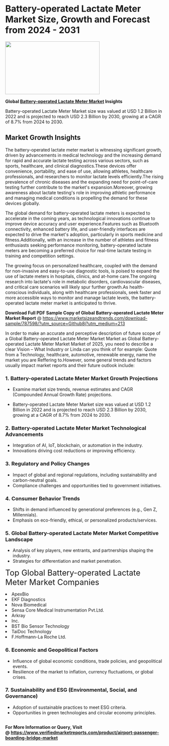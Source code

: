 <H1>Battery-operated Lactate Meter Market Size, Growth and Forecast from 2024 - 2031</H1><img class="aligncenter size-medium wp-image-584254" src="https://thirdeyenews.in/wp-content/uploads/2024/09/Global-Market-Research-300x168.jpeg" alt="" width="300" height="168" /><p><strong>Global&nbsp;<a href="https://www.marketsizeandtrends.com/download-sample/787598/?utm_source=Github8j?utm_medium=213">Battery-operated Lactate Meter Market</a> Insights</strong></p><p>Battery-operated Lactate Meter Market size was valued at USD 1.2 Billion in 2022 and is projected to reach USD 2.3 Billion by 2030, growing at a CAGR of 8.7% from 2024 to 2030.</p><p><h2>Market Growth Insights</h2> <p>The battery-operated lactate meter market is witnessing significant growth, driven by advancements in medical technology and the increasing demand for rapid and accurate lactate testing across various sectors, such as sports, healthcare, and clinical diagnostics.These devices offer convenience, portability, and ease of use, allowing athletes, healthcare professionals, and researchers to monitor lactate levels efficiently.The rising prevalence of chronic diseases and the expanding need for point-of-care testing further contribute to the market's expansion.Moreover, growing awareness about lactate testing's role in improving athletic performance and managing medical conditions is propelling the demand for these devices globally.</p> <p>The global demand for battery-operated lactate meters is expected to accelerate in the coming years, as technological innovations continue to improve device accuracy and user experience.Features such as Bluetooth connectivity, enhanced battery life, and user-friendly interfaces are expected to drive the market's adoption, particularly in sports medicine and fitness.Additionally, with an increase in the number of athletes and fitness enthusiasts seeking performance monitoring, battery-operated lactate meters are becoming a preferred choice for real-time lactate testing in training and competition settings.</p> <p>The growing focus on personalized healthcare, coupled with the demand for non-invasive and easy-to-use diagnostic tools, is poised to expand the use of lactate meters in hospitals, clinics, and at-home care.The ongoing research into lactate's role in metabolic disorders, cardiovascular diseases, and critical care scenarios will likely spur further growth.As health-conscious individuals, along with healthcare professionals, seek faster and more accessible ways to monitor and manage lactate levels, the battery-operated lactate meter market is anticipated to thrive.</p> <p><span class=""><strong>Download Full PDF Sample Copy of Global Battery-operated Lactate Meter Market Report</strong> @ <a href="https://www.marketsizeandtrends.com/download-sample/787598/?utm_source=Github8j?utm_medium=213" target="_blank">https://www.marketsizeandtrends.com/download-sample/787598/?utm_source=Github8j?utm_medium=213</a></span></p><p>In order to make an accurate and perceptive description of future scope of a Global&nbsp;Battery-operated Lactate Meter Market Market as Global&nbsp;Battery-operated Lactate Meter Market Market of 2025, you need to describe a clear Vision &ndash; What Industry or Linda can you think of for example: Quote from a Technology, healthcare, automotive, renewable energy, name the market you are Reffering to.However, some general trends and factors usually impact market reports and their future outlook include:</p><h3>1.&nbsp;<strong>Battery-operated Lactate Meter Market Growth Projections</strong></h3><ul><li>Examine market size trends, revenue estimates and CAGR (Compounded Annual Growth Rate) projections.</li><li><p>Battery-operated Lactate Meter Market size was valued at USD 1.2 Billion in 2022 and is projected to reach USD 2.3 Billion by 2030, growing at a CAGR of 8.7% from 2024 to 2030.</p></li></ul><h3>2.&nbsp;<strong>Battery-operated Lactate Meter Market Technological Advancements</strong></h3><ul><li>Integration of AI, IoT, blockchain, or automation in the industry.</li><li>Innovations driving cost reductions or improving efficiency.</li></ul><h3>3.&nbsp;<strong>Regulatory and Policy Changes</strong></h3><ul><li>Impact of global and regional regulations, including sustainability and carbon-neutral goals.</li><li>Compliance challenges and opportunities tied to government initiatives.</li></ul><h3>4.&nbsp;<strong>Consumer Behavior Trends</strong></h3><ul><li>Shifts in demand influenced by generational preferences (e.g., Gen Z, Millennials).</li><li>Emphasis on eco-friendly, ethical, or personalized products/services.</li></ul><h3>5.&nbsp;<strong>Global Battery-operated Lactate Meter Market Competitive Landscape</strong></h3><ul><li>Analysis of key players, new entrants, and partnerships shaping the industry.</li><li>Strategies for differentiation and market penetration.</li></ul><p data-pm-slice="1 1 []"><span style="color: inherit; font-family: inherit; font-size: 25px;">Top Global Battery-operated Lactate Meter Market Companies</span></p><div class="" data-test-id=""><p><li>ApexBio</li><li> EKF Diagnostics</li><li> Nova Biomedical</li><li> Sensa Core Medical Instrumentation Pvt.Ltd.</li><li> Arkray</li><li> Inc.</li><li> BST Bio Sensor Technology</li><li> TaiDoc Technology</li><li> F.Hoffmann-La Roche Ltd.</li></p></div><h3>6.&nbsp;<strong>Economic and Geopolitical Factors</strong></h3><ul><li>Influence of global economic conditions, trade policies, and geopolitical events.</li><li>Resilience of the market to inflation, currency fluctuations, or global crises.</li></ul><h3>7.&nbsp;<strong>Sustainability and ESG (Environmental, Social, and Governance)</strong></h3><ul><li>Adoption of sustainable practices to meet ESG criteria.</li><li>Opportunities in green technologies and circular economy principles.</li></ul><h2><strong style="font-size: 14px;">For More Information or Query, Visit @&nbsp;</strong><a style="background-color: #ffffff; font-size: 14px;" href="https://www.marketsizeandtrends.com/report/battery-operated-lactate-meter-market/" target="_blank">https://www.verifiedmarketreports.com/product/airport-passenger-boarding-bridge-market</a></h2>